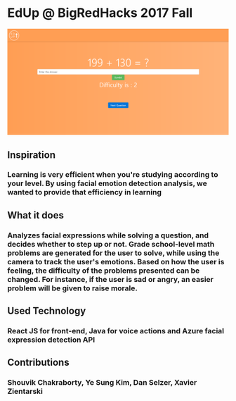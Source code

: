 # EdUp @ BigRedHacks 2017 Fall
![alt text](https://github.com/jojokimys/EdUp---BigRedHacks17F/blob/master/edup.png "EdUp Img")
## Inspiration
### Learning is very efficient when you're studying according to your level. By using facial emotion detection analysis, we wanted to provide that efficiency in learning

## What it does
### Analyzes facial expressions while solving a question, and decides whether to step up or not. Grade school-level math problems are generated for the user to solve, while using the camera to track the user's emotions. Based on how the user is feeling, the difficulty of the problems presented can be changed. For instance, if the user is sad or angry, an easier problem will be given to raise morale.

## Used Technology
### React JS for front-end, Java for voice actions and Azure facial expression detection API

## Contributions
### Shouvik Chakraborty, Ye Sung Kim, Dan Selzer, Xavier Zientarski
